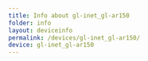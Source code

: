 ```yaml
---
title: Info about gl-inet_gl-ar150
folder: info
layout: deviceinfo
permalink: /devices/gl-inet_gl-ar150/
device: gl-inet_gl-ar150
---
```

